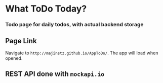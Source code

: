 # What ToDo Today?
### Todo page for daily todos, with actual backend storage

## Page Link

Navigate to `http://majinstz.github.io/AppToDo/`. The app will load when opened.

## REST API done with `mockapi.io`
